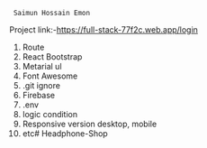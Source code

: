     Saimun Hossain Emon
 Project link:-https://full-stack-77f2c.web.app/login

 1. Route
2. React Bootstrap 
3. Metarial ul
4. Font Awesome
5. .git ignore
6. Firebase 
7. .env 
8. logic condition
9. Responsive version desktop, mobile
10. etc# Headphone-Shop
